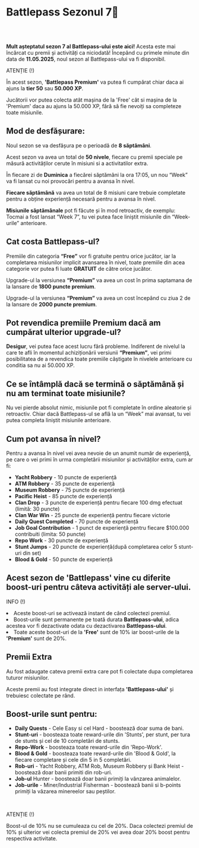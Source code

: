 <h1>Battlepass Sezonul 7🎫</h1>
<br><br>

<p><strong>Mult așteptatul sezon 7 al Battlepass-ului este aici!</strong> Acesta este mai încărcat cu premii și activități ca niciodată! Începând cu primele minute din data de <strong>11.05.2025</strong>, noul sezon al Battlepass-ului va fi disponibil.</p>

<div class="danger-container">
<p class="title">ATENȚIE (!)</p>
<p class="description"> În acest sezon, <b>'Battlepass Premium'</b> va putea fi cumpărat chiar  daca ai ajuns la <b>tier 50</b> sau <b>50.000 XP</b>.</p>
<p class="description"> Jucătorii vor putea colecta atât mașina de la 'Free' cât si mașina de la 'Premium' daca au ajuns la 50.000 XP, fără să fie nevoiți sa completeze toate misiunile.</p>
</div>

<h2>Mod de desfășurare:</h2>
<p>Noul sezon se va desfășura pe o perioadă de <strong>8 săptămâni</strong>.
<p>Acest sezon va avea un total de <strong>50 nivele</strong>, fiecare cu premii speciale pe măsură activităților cerute în misiuni si a activitatilor extra.</p>
<p>În fiecare zi de <strong>Duminica</strong> a fiecărei săptămâni la ora 17:05, un nou “Week” va fi lansat cu noi provocări pentru a avansa în nivel.</p>
<p><strong>Fiecare săptămână</strong> va avea un total de 8 misiuni care trebuie completate pentru a obține experiență necesară pentru a avansa în nivel.</p>
<p><strong>Misiunile săptămânale</strong> pot fi făcute și în mod retroactiv, de exemplu: Tocmai a fost lansat “Week 7”, tu vei putea face liniștit misiunile din “Week-urile” anterioare.</p>

<h2>Cat costa Battlepass-ul?</h2>
<p>Premiile din categoria <strong>“Free”</strong> vor fi gratuite pentru orice jucător, iar la completarea misiunilor implicit avansarea în nivel, toate premiile din acea categorie vor putea fi luate <strong>GRATUIT</strong> de către orice jucător.</p>
<p>Upgrade-ul la versiunea <strong>“Premium”</strong> va avea un cost în prima saptamana de la lansare de <strong>1800 puncte premium</strong>.</p>
<p>Upgrade-ul la versiunea <strong>“Premium”</strong> va avea un cost începând cu ziua 2 de la lansare de <strong>2000 puncte premium</strong>.</p>

<h2>Pot revendica premiile Premium dacă am cumpărat ulterior upgrade-ul?</h2>
<p><strong>Desigur</strong>, vei putea face acest lucru fără probleme. Indiferent de nivelul la care te afli în momentul achiziționării versiunii <strong>“Premium”</strong>, vei primi posibilitatea de a revendica toate premiile câștigate în nivelele anterioare cu conditia sa nu ai 50.000 XP.</p>

<h2>Ce se întâmplă dacă se termină o săptămână și nu am terminat toate misiunile?</h2>
<p>Nu vei pierde absolut nimic, misiunile pot fi completate în ordine aleatorie și retroactiv. Chiar dacă Battlepass-ul se află la un “Week” mai avansat, tu vei putea completa liniștit misiunile anterioare.</p>

<h2>Cum pot avansa în nivel?</h2>
<p>Pentru a avansa în nivel vei avea nevoie de un anumit număr de experiență, pe care o vei primi în urma completării misiunilor și activităților extra, cum ar fi:</p>
<ul>
    <li><strong>Yacht Robbery</strong> - 10 puncte de experiență</li>
    <li><strong>ATM Robbery</strong> - 35 puncte de experiență</li>
    <li><strong>Museum Robbery</strong> - 75 puncte de experiență</li>
    <li><strong>Pacific Heist</strong> - 85 puncte de experiență</li>
    <li><strong>Clan Drop</strong> - 3 puncte de experiență pentru fiecare 100 dmg efectuat (limită: 30 puncte)</li>
    <li><strong>Clan War Win</strong> - 25 puncte de experiență pentru fiecare victorie</li>
    <li><strong>Daily Quest Completed</strong> - 70 puncte de experiență</li>
    <li><strong>Job Goal Contribution</strong> - 1 punct de experiență pentru fiecare $100.000 contribuiti (limita: 50 puncte)</li>
    <li><strong>Repo Work</strong> - 30 puncte de experiență</li>
    <li><strong>Stunt Jumps</strong> - 20 puncte de experiență(după completarea celor 5 stunt-uri din set)</li>
    <li><strong>Blood & Gold</strong> - 50 puncte de experiență</li>
</ul>

  <h2>
    Acest sezon de <b>'Battlepass'</b> vine cu diferite boost-uri pentru câteva activități ale server-ului.
  </h2>
<div class="tip-container">
  <p class="title">INFO (!)</p>
    <p class="description">
      <li>Aceste boost-uri se activează instant de când colectezi premiul.</li>
      <li>Boost-urile sunt permanente pe toată durata <strong>Battlepass-ului</strong>, adica acestea vor fi dezactivate odata cu dezactivarea <strong>Battlepass-ului</strong>.</li>
      <li>Toate aceste boost-uri de la <strong>'Free'</strong> sunt de 10% iar boost-urile de la <strong>'Premium'</strong> sunt de 20%.</li>
    </p>
</div>

<h2>Premii Extra</h2>
<p>Au fost adaugate cateva premii extra care pot fi colectate dupa completarea tuturor misiunilor.</p>
<p>Aceste premii au fost integrate direct in interfața <b>'Battlepass-ului'</b> și trebuiesc colectate pe rând.</p>

<h2>Boost-urile sunt pentru:</h2>
  <ul>
    <li><strong>Daily Quests</strong> - Cele Easy si cel Hard - boostează doar suma de bani.</li>
    <li><strong>Stunt-uri</strong> - boosteaza toate reward-urile din 'Stunts', per stunt, per tura de stunts și cel de 10 completări de stunts.</li>
    <li><strong>Repo-Work</strong> - boosteaza toate reward-urile din 'Repo-Work'.</li>
    <li><strong>Blood & Gold</strong> - boosteaza toate reward-urile din 'Blood & Gold', la fiecare completare și cele din 5 in 5 completări.</li>
    <li><strong>Rob-uri</strong> - Yacht Robbery, ATM Rob, Museum Robbery și Bank Heist - boostează doar banii primiti din rob-uri.</li>
    <li><strong>Job-ul</strong> Hunter - boostează doar banii primiți la vânzarea animalelor.</li>
    <li><b>Job-urile</b> - Miner/Industrial Fisherman - boostează banii si b-points primiți la vâzarea minereelor sau peștilor.</li>
  </ul>
<br>
<div class="danger-container">
  <p class="title">ATENȚIE (!)</p>
    <p class="description">Boost-ul de 10% nu se cumuleaza cu cel de 20%. Daca colectezi premiul de 10% și ulterior vei colecta premiul de 20% vei avea doar 20% boost pentru respectiva activitate.
    </p>  
</div>
